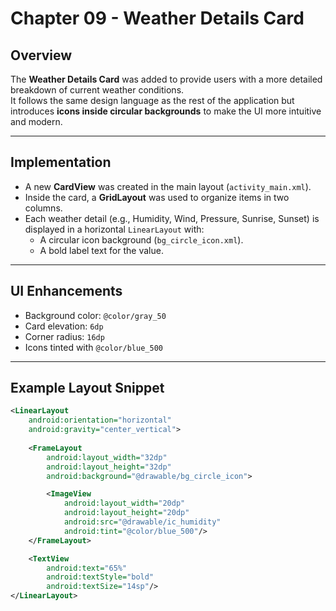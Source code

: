 # Chapter 09 - Weather Details Card

## Overview
The **Weather Details Card** was added to provide users with a more detailed breakdown of current weather conditions.  
It follows the same design language as the rest of the application but introduces **icons inside circular backgrounds** to make the UI more intuitive and modern.

---

## Implementation

- A new **CardView** was created in the main layout (`activity_main.xml`).
- Inside the card, a **GridLayout** was used to organize items in two columns.
- Each weather detail (e.g., Humidity, Wind, Pressure, Sunrise, Sunset) is displayed in a horizontal `LinearLayout` with:
  - A circular icon background (`bg_circle_icon.xml`).
  - A bold label text for the value.

---

## UI Enhancements
- Background color: `@color/gray_50`
- Card elevation: `6dp`
- Corner radius: `16dp`
- Icons tinted with `@color/blue_500`

---

## Example Layout Snippet
```xml
<LinearLayout
    android:orientation="horizontal"
    android:gravity="center_vertical">
    
    <FrameLayout
        android:layout_width="32dp"
        android:layout_height="32dp"
        android:background="@drawable/bg_circle_icon">

        <ImageView
            android:layout_width="20dp"
            android:layout_height="20dp"
            android:src="@drawable/ic_humidity"
            android:tint="@color/blue_500"/>
    </FrameLayout>

    <TextView
        android:text="65%"
        android:textStyle="bold"
        android:textSize="14sp"/>
</LinearLayout>

